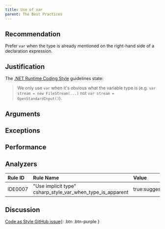 ```yaml
---
title: Use of var
parent: The Best Practices
---
```


## Recommendation

Prefer `var` when the type is already mentioned on the right-hand side of a declaration expression.

## Justification

The [.NET Runtime Coding Style](https://github.com/dotnet/runtime/blob/master/docs/coding-guidelines/coding-style.md) guidelines state:

> We only use `var` when it's obvious what the variable type is (e.g. `var stream = new FileStream(...)` not `var stream = OpenStandardInput()`).

## Arguments



## Exceptions



## Performance



## Analyzers

| Rule ID | Rule Name | Value
|:-|:-|:-|
| IDE0007 | "Use implicit type"<br>csharp_style_var_when_type_is_apparent | true:suggestion |

## Discussion

[Code as Style GitHub issue](https://github.com/kmgallahan/Style-as-Code/issues/3){: .btn .btn-purple }